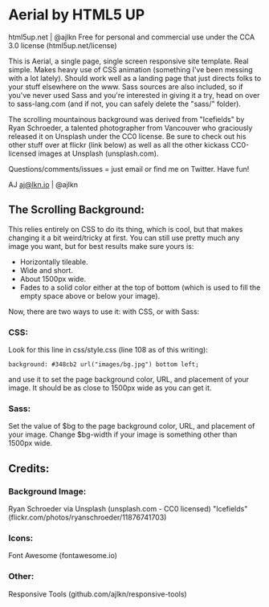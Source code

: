 # Aerial by HTML5 UP

html5up.net | @ajlkn
Free for personal and commercial use under the CCA 3.0 license (html5up.net/license)

This is Aerial, a single page, single screen responsive site template. Real simple.
Makes heavy use of CSS animation (something I've been messing with a lot lately).
Should work well as a landing page that just directs folks to your stuff elsewhere
on the www. Sass sources are also included, so if you've never used Sass and you're
interested in giving it a try, head on over to sass-lang.com (and if not, you can
safely delete the "sass/" folder).

The scrolling mountainous background was derived from "Icefields" by Ryan Schroeder,
a talented photographer from Vancouver who graciously released it on Unsplash under
the CC0 license. Be sure to check out his other stuff over at flickr (link below)
as well as all the other kickass CC0-licensed images at Unsplash (unsplash.com).

Questions/comments/issues = just email or find me on Twitter. Have fun!

AJ
aj@lkn.io | @ajlkn

## The Scrolling Background:

This relies entirely on CSS to do its thing, which is cool, but that makes
changing it a bit weird/tricky at first. You can still use pretty much any image
you want, but for best results make sure yours is:

- Horizontally tileable.
- Wide and short.
- About 1500px wide.
- Fades to a solid color either at the top of bottom (which is used to fill
  the empty space above or below your image).

Now, there are two ways to use it: with CSS, or with Sass:

### CSS:

Look for this line in css/style.css (line 108 as of this writing):

    background: #348cb2 url("images/bg.jpg") bottom left;

and use it to set the page background color, URL, and placement of
your image. It should be as close to 1500px wide as you can get it.

### Sass:

Set the value of $bg to the page background color, URL, and placement
of your image. Change $bg-width if your image is something other than
1500px wide.

## Credits:

### Background Image:

Ryan Schroeder via Unsplash (unsplash.com - CC0 licensed)
"Icefields" (flickr.com/photos/ryanschroeder/11876741703)

### Icons:

Font Awesome (fontawesome.io)

### Other:

Responsive Tools (github.com/ajlkn/responsive-tools)
